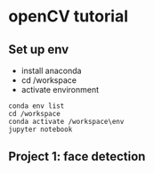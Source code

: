 # openCV tutorial

## Set up env 
* install anaconda 
* cd /workspace
* activate environment
```
conda env list
cd /workspace
conda activate /workspace\env
jupyter notebook
```
## Project 1: face detection
